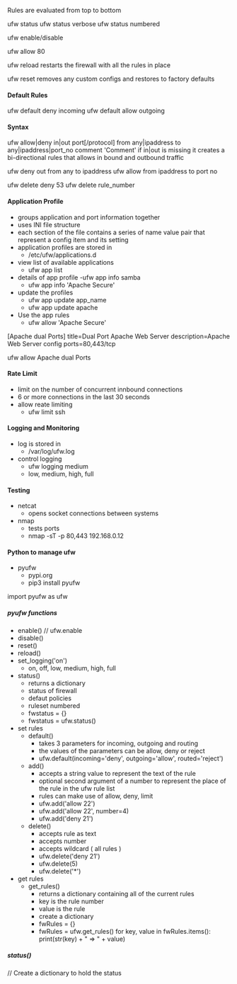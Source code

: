 
Rules are evaluated from top to bottom



ufw status
ufw status verbose
ufw status numbered


ufw enable/disable

ufw allow 80


ufw reload
restarts the firewall with all the rules in place

ufw reset
removes any custom configs and restores to factory defaults

#### Default Rules
ufw default deny incoming
ufw default allow outgoing

#### Syntax

ufw allow|deny in|out port[/protocol] from any|ipaddress to any|ipaddress|port_no comment 'Comment'
if in|out is missing it creates a bi-directional rules that allows in bound and outbound traffic

ufw deny out from any to ipaddress
ufw allow from ipaddress to port no


ufw delete deny 53
ufw delete rule_number


#### Application Profile
- groups application and port information together
- uses INI file structure
- each section of the file contains a series of name value pair that represent a config item and its setting
- application profiles are stored in 
    - /etc/ufw/applications.d
- view list of available applications
    - ufw app list
- details of app profile
    -ufw app info samba
    - ufw app info 'Apache Secure'
- update the profiles
    - ufw app update app_name
    - ufw app update apache
- Use the app rules
    - ufw allow 'Apache Secure'


[Apache dual Ports]
title=Dual Port Apache Web Server
description=Apache Web Server config
ports=80,443/tcp

ufw allow Apache dual Ports


#### Rate Limit
- limit on the number of concurrent innbound connections
- 6 or more connections in the last 30 seconds
- allow reate limiting
    - ufw limit ssh



#### Logging and Monitoring

- log is stored in 
    - /var/log/ufw.log
- control logging 
    - ufw logging medium
    - low, medium, high, full

#### Testing
- netcat
    - opens socket connections between systems
- nmap
    - tests ports
    - nmap -sT -p 80,443 192.168.0.12


#### Python to manage ufw
- pyufw
    - pypi.org
    - pip3 install pyufw

import pyufw as ufw

##### pyufw functions
- enable() // ufw.enable
- disable()
- reset()
- reload()
- set_logging('on')
    - on, off, low, medium, high, full
- status()
    - returns a dictionary
    - status of firewall
    - defaut policies
    - ruleset numbered
    - fwstatus = {}
    - fwstatus = ufw.status()
- set rules
    - default()
        - takes 3 parameters for incoming, outgoing and routing
        - the values of the parameters can be allow, deny or reject
        - ufw.default(incoming='deny', outgoing='allow', routed='reject')
    - add()
        - accepts a string value to represent the text of the rule
        - optional second argument of a number to represent the place of the rule in the ufw rule list
        - rules can make use of allow, deny, limit
        - ufw.add('allow 22')
        - ufw.add('allow 22', number=4)
        - ufw.add('deny 21')
    - delete()
        - accepts rule as text
        - accepts number
        - accepts wildcard ( all rules )
        - ufw.delete('deny 21')
        - ufw.delete(5)
        - ufw.delete('*')
- get rules
    - get_rules()
        - returns a dictionary containing all of the current rules
        - key is the rule number
        - value is the rule
        - create a dictionary
        - fwRules = {}
        - fwRules = ufw.get_rules()
        for key, value in fwRules.items():
            print(str(key) + " => " + value)
        
        



##### status()
// Create a dictionary to hold the status



